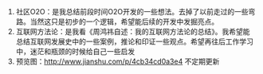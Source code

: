 1. 社区O2O：是我总结前段时间O2O开发的一些想法。去掉了以前走过的一些弯路。当然这只是初步的一个逻辑，希望能后续的开发中发掘亮点。
2. 互联网方法论：是我看《周鸿祎自述：我的互联网方法论的总结》。我希望能总结互联网发展史中的一些案例，推论和印证一些观点。希望再往后工作学习中，迷茫和瓶颈的时候给自己一些启发
3. 预览图：http://www.jianshu.com/p/4cb34cd0a3e4
不定期更新
